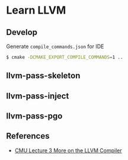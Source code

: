 # Learn LLVM

## Develop

Generate `compile_commands.json` for IDE

```bash
$ cmake -DCMAKE_EXPORT_COMPILE_COMMANDS=1 ..
```

## llvm-pass-skeleton

## llvm-pass-inject

## llvm-pass-pgo

## References

+ [CMU Lecture 3 More on the LLVM Compiler](https://www.cs.cmu.edu/afs/cs/academic/class/15745-s16/www/lectures/L3-LLVM2.pdf)
